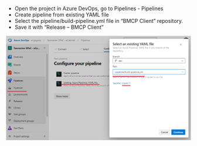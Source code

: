 * Open the project in Azure DevOps, go to Pipelines - Pipelines
* Create pipeline from existing YAML file
* Select the pipeline/build-pipeline.yml file in “BMCP Client” repository.
* Save it with “Release – BMCP Client”

![image.png](.attachments/image-5b0a9ec2-ac49-4a54-865d-bdcf100f73be.png)